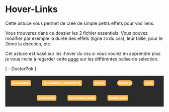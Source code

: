 # Hover-Links

Cette astuce vous permet de crée de simple petits effets pour vos liens.

Vous trouverez dans ce dossier les 2 fichier essentiels. Vous pouvez modifier par exemple la durée des effets (ligne `24` du css), leur taille, pour le 2ème la direction, etc.

Cet astuce est basé sur les :hover du css si vous voulez en apprendre plus je vous invite à regarder cette [page](https://www.w3schools.com/cssref/sel_hover.asp) sur les différentes balise de selection.

[ - DoctorPok ]

<div align="center">
  <img src="https://github.com/DoctorPok42/Astuces-Web/blob/main/V1/IMG/Hover-Links.PNG">
</div>

